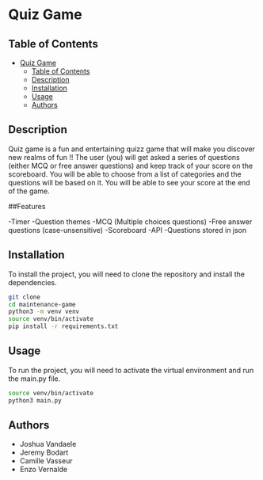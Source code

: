 # Quiz Game

## Table of Contents

- [Quiz Game](#quiz-game)
  - [Table of Contents](#table-of-contents)
  - [Description](#description)
  - [Installation](#installation)
  - [Usage](#usage)
  - [Authors](#authors)

## Description


Quiz game is a fun and entertaining quizz game that will make you discover new realms of fun !! The user (you) will get asked a series of questions (either MCQ or free answer questions) and keep track of your score on the scoreboard. You will be able to choose from a list of categories and the questions will be based on it. You will be able to see your score at the end of the game.

##Features

-Timer
-Question themes
-MCQ (Multiple choices questions)
-Free answer questions (case-unsensitive)
-Scoreboard
-API
-Questions stored in json

## Installation

To install the project, you will need to clone the repository and install the dependencies.

```bash
git clone
cd maintenance-game
python3 -m venv venv
source venv/bin/activate
pip install -r requirements.txt
```

## Usage

To run the project, you will need to activate the virtual environment and run the main.py file.

```bash
source venv/bin/activate
python3 main.py
```

## Authors

- Joshua Vandaele
- Jeremy Bodart
- Camille Vasseur
- Enzo Vernalde
